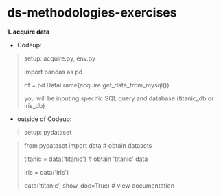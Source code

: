 # ds-methodologies-exercises

**1. acquire data**

- Codeup: 

> setup: acquire.py, env.py
>
> import pandas as pd
>
> df = pd.DataFrame(acquire.get_data_from_mysql()) 
>
> you will be inputing specific SQL query and database (titanic_db or iris_db)

- outside of Codeup: 

> setup: pydataset

> from pydataset import data # obtain datasets
>
> titanic = data('titanic') # obtain 'titanic' data
>
> iris = data('iris')
>
> data('titanic', show_doc=True) # view documentation
